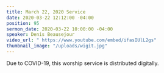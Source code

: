 ```yaml
---
title: March 22, 2020 Service
date: 2020-03-22 12:12:00 -04:00
position: 95
sermon_date: 2020-03-22 10:00:00 -04:00
speaker: Denis Beausejour
video_url: " https://www.youtube.com/embed/ifasIUlL2gs"
thumbnail_image: "/uploads/wigit.jpg"
---
```


Due to COVID-19, this worship service is distributed digitally.